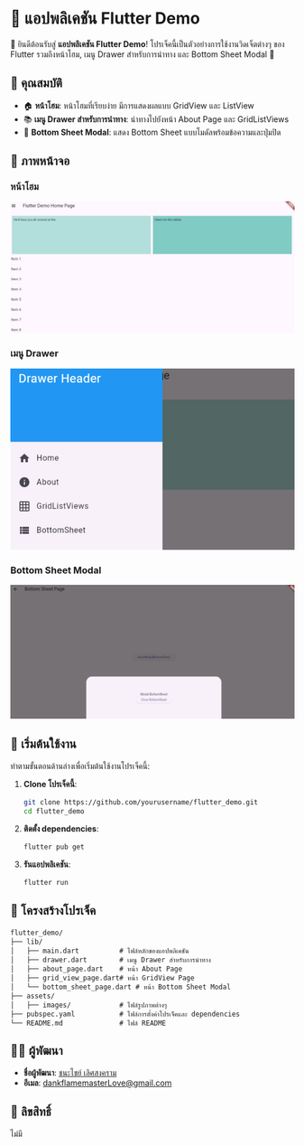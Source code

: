 # 📱 แอปพลิเคชัน Flutter Demo

🎉 ยินดีต้อนรับสู่ **แอปพลิเคชัน Flutter Demo**! โปรเจ็คนี้เป็นตัวอย่างการใช้งานวิดเจ็ตต่างๆ ของ Flutter รวมถึงหน้าโฮม, เมนู Drawer สำหรับการนำทาง และ Bottom Sheet Modal 🚀

## 🌟 คุณสมบัติ

- 🏠 **หน้าโฮม**: หน้าโฮมที่เรียบง่าย มีการแสดงผลแบบ GridView และ ListView
- 📚 **เมนู Drawer สำหรับการนำทาง**: นำทางไปยังหน้า About Page และ GridListViews
- 📜 **Bottom Sheet Modal**: แสดง Bottom Sheet แบบโมดัลพร้อมข้อความและปุ่มปิด

## 📸 ภาพหน้าจอ

### หน้าโฮม
![Home Page](รูปเเนะนำ/Home.PNG)

### เมนู Drawer
![Drawer Menu](รูปเเนะนำ/drawer.PNG)

### Bottom Sheet Modal
![Bottom Sheet Modal](รูปเเนะนำ/modalbottomsheet.PNG)

## 🚀 เริ่มต้นใช้งาน

ทำตามขั้นตอนด้านล่างเพื่อเริ่มต้นใช้งานโปรเจ็คนี้:

1. **Clone โปรเจ็คนี้**:
    ```bash
    git clone https://github.com/yourusername/flutter_demo.git
    cd flutter_demo
    ```

2. **ติดตั้ง dependencies**:
    ```bash
    flutter pub get
    ```

3. **รันแอปพลิเคชัน**:
    ```bash
    flutter run
    ```

## 🔧 โครงสร้างโปรเจ็ค

```plaintext
flutter_demo/
├── lib/
│   ├── main.dart          # ไฟล์หลักของแอปพลิเคชัน
│   ├── drawer.dart        # เมนู Drawer สำหรับการนำทาง
│   ├── about_page.dart    # หน้า About Page
│   ├── grid_view_page.dart# หน้า GridView Page
│   └── bottom_sheet_page.dart # หน้า Bottom Sheet Modal
├── assets/
│   ├── images/            # ไฟล์รูปภาพต่างๆ
├── pubspec.yaml           # ไฟล์การตั้งค่าโปรเจ็คและ dependencies
└── README.md              # ไฟล์ README
```

## 👨‍💻 ผู้พัฒนา

- **ชื่อผู้พัฒนา**: [ชนะไชย์ เลิศสงคราม](https://github.com/yourusername)
- **อีเมล**: dankflamemasterLove@gmail.com

## 📄 ลิขสิทธิ์
ไม่มี
